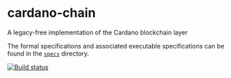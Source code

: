 # cardano-chain

A legacy-free implementation of the Cardano blockchain layer

The formal specifications and associated executable specifications can be found
in the [`specs`](specs/) directory.

[![Build status](https://badge.buildkite.com/92690086997996d4f9703ef752c0e918a02bb389b44d0659a0.svg)](https://buildkite.com/input-output-hk/cardano-chain)
